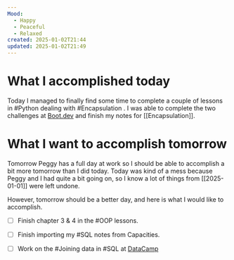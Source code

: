 ```yaml
---
Mood:
  - Happy
  - Peaceful
  - Relaxed
created: 2025-01-02T21:44
updated: 2025-01-02T21:49
---
```

# What I accomplished today

Today I managed to finally find some time to complete a couple of lessons in #Python dealing with #Encapsulation . I was able to complete the two challenges at [Boot.dev](https://boot.dev) and finish my notes for [[Encapsulation]].

# What I want to accomplish tomorrow
Tomorrow Peggy has a full day at work so I should be able to accomplish a bit more tomorrow than I did today. Today was kind of a mess because Peggy and I had quite a bit going on, so I know a lot of things from [[2025-01-01]] were left undone.

However, tomorrow should be a better day, and here is what I would like to accomplish.
- [ ] Finish chapter 3 & 4 in the #OOP lessons.
- [ ] Finish importing my #SQL notes from Capacities.
- [ ] Work on the #Joining data in #SQL at [DataCamp](https://app.datacamp.com)





